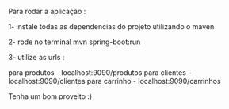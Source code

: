 Para rodar a aplicação :

1- instale todas as dependencias do projeto utilizando o maven

2- rode no terminal 
 mvn spring-boot:run

3- utilize as urls :

para produtos - localhost:9090/produtos
para clientes - localhost:9090/clientes
para carrinho -  localhost:9090/carrinhos

Tenha um bom proveito :)
